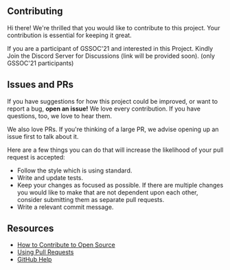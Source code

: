 ## Contributing

Hi there! We're thrilled that you would like to contribute to this project. Your contribution is essential for keeping it great.

If you are a participant of GSSOC'21 and interested in this Project. Kindly Join the Discord Server for Discussions (link will be provided soon). (only GSSOC'21 participants)

## Issues and PRs

If you have suggestions for how this project could be improved, or want to report a bug, **open an issue!** We love every contribution. If you have questions, too, we love to hear them.

We also love PRs. If you're thinking of a large PR, we advise opening up an issue first to talk about it.

Here are a few things you can do that will increase the likelihood of your pull request is accepted:

- Follow the style which is using standard.
- Write and update tests.
- Keep your changes as focused as possible. If there are multiple changes you would like to make that are not dependent upon each other, consider submitting them as separate pull requests.
- Write a relevant commit message.

## Resources

- [How to Contribute to Open Source](https://opensource.guide/how-to-contribute/)
- [Using Pull Requests](https://help.github.com/articles/about-pull-requests/)
- [GitHub Help](https://help.github.com)
